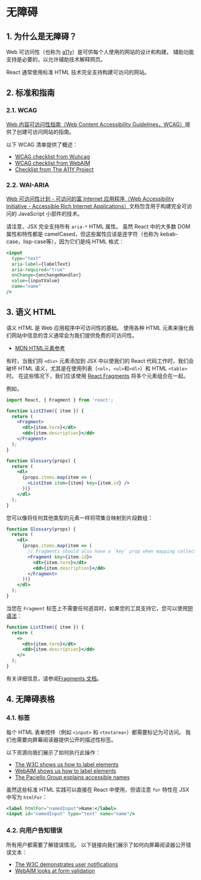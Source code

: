 # 无障碍

## 1. 为什么是无障碍？

Web 可访问性（也称为 [a11y](https://en.wiktionary.org/wiki/a11y)）是可供每个人使用的网站的设计和构建。 辅助功能支持是必要的，以允许辅助技术解释网页。

React 通常使用标准 HTML 技术完全支持构建可访问的网站。

## 2. 标准和指南

### 2.1. WCAG

[Web 内容可访问性指南（Web Content Accessibility Guidelines，WCAG）](https://www.w3.org/WAI/intro/wcag)提供了创建可访问网站的指南。

以下 WCAG 清单提供了概述：

* [WCAG checklist from Wuhcag](https://www.wuhcag.com/wcag-checklist/)
* [WCAG checklist from WebAIM](http://webaim.org/standards/wcag/checklist)
* [Checklist from The A11Y Project](http://a11yproject.com/checklist.html)

### 2.2. WAI-ARIA

[Web 可访问性计划 - 可访问的富 Internet 应用程序（Web Accessibility Initiative - Accessible Rich Internet Applications）](https://www.w3.org/WAI/intro/aria)文档包含用于构建完全可访问的 JavaScript 小部件的技术。

请注意，JSX 完全支持所有 `aria-*` HTML 属性。 虽然 React 中的大多数 DOM 属性和特性都是 camelCased，但这些属性应该是连字符（也称为 kebab-case，lisp-case等），因为它们是纯 HTML 格式：

```jsx
<input
  type="text"
  aria-label={labelText}
  aria-required="true"
  onChange={onchangeHandler}
  value={inputValue}
  name="name"
/>
```

## 3. 语义 HTML

语义 HTML 是 Web 应用程序中可访问性的基础。 使用各种 HTML 元素来强化我们网站中信息的含义通常会为我们提供免费的可访问性。

* [MDN HTML元素参考](https://developer.mozilla.org/en-US/docs/Web/HTML/Element)

有时，当我们将 `<div>` 元素添加到 JSX 中以使我们的 React 代码工作时，我们会破坏 HTML 语义，尤其是在使用列表（`<ol>`，`<ul>`和`<dl>`）和 HTML `<table>` 时。 在这些情况下，我们应该使用 [React Fragments](https://reactjs.org/docs/fragments.html) 将多个元素组合在一起。

例如，

```jsx
import React, { Fragment } from 'react';

function ListItem({ item }) {
  return (
    <Fragment>
      <dt>{item.term}</dt>
      <dd>{item.description}</dd>
    </Fragment>
  );
}

function Glossary(props) {
  return (
    <dl>
      {props.items.map(item => (
        <ListItem item={item} key={item.id} />
      ))}
    </dl>
  );
}
```

您可以像将任何其他类型的元素一样将项集合映射到片段数组：

```jsx
function Glossary(props) {
  return (
    <dl>
      {props.items.map(item => (
        // Fragments should also have a `key` prop when mapping collections
        <Fragment key={item.id}>
          <dt>{item.term}</dt>
          <dd>{item.description}</dd>
        </Fragment>
      ))}
    </dl>
  );
}
```

当您在 `Fragment` 标签上不需要任何道具时，如果您的工具支持它，您可以使用[短语法](https://reactjs.org/docs/fragments.html#short-syntax)：

```jsx
function ListItem({ item }) {
  return (
    <>
      <dt>{item.term}</dt>
      <dd>{item.description}</dd>
    </>
  );
}
```

有关详细信息，请参阅[Fragments 文档](https://reactjs.org/docs/fragments.html)。

## 4. 无障碍表格

### 4.1. 标签

每个 HTML 表单控件（例如 `<input>` 和 `<textarea>`）都需要标记为可访问。 我们也需要向屏幕阅读器提供公开的描述性标签。

以下资源向我们展示了如何执行此操作：

* [The W3C shows us how to label elements](https://www.w3.org/WAI/tutorials/forms/labels/)
* [WebAIM shows us how to label elements](http://webaim.org/techniques/forms/controls)
* [The Paciello Group explains accessible names](https://www.paciellogroup.com/blog/2017/04/what-is-an-accessible-name/)

虽然这些标准 HTML 实践可以直接在 React 中使用，但请注意 `for` 特性在 JSX 中写为 `htmlFor`：

```jsx
<label htmlFor="namedInput">Name:</label>
<input id="namedInput" type="text" name="name"/>
```

### 4.2. 向用户告知错误

所有用户都需要了解错误情况。 以下链接向我们展示了如何向屏幕阅读器公开错误文本：

* [The W3C demonstrates user notifications](https://www.w3.org/WAI/tutorials/forms/notifications/)
* [WebAIM looks at form validation](http://webaim.org/techniques/formvalidation/)